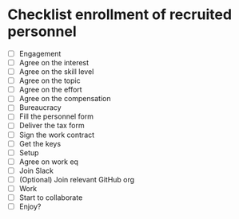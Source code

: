 # Checklist enrollment of recruited personnel

 * [ ] Engagement
  * [ ] Agree on the interest
  * [ ] Agree on the skill level
  * [ ] Agree on the topic
  * [ ] Agree on the effort
  * [ ] Agree on the compensation
 * [ ] Bureaucracy
  * [ ] Fill the personnel form
  * [ ] Deliver the tax form
  * [ ] Sign the work contract
  * [ ] Get the keys
 * [ ] Setup
  * [ ] Agree on work eq
  * [ ] Join Slack
  * [ ] (Optional) Join relevant GitHub org
 * [ ] Work
  * [ ] Start to collaborate
  * [ ] Enjoy?
